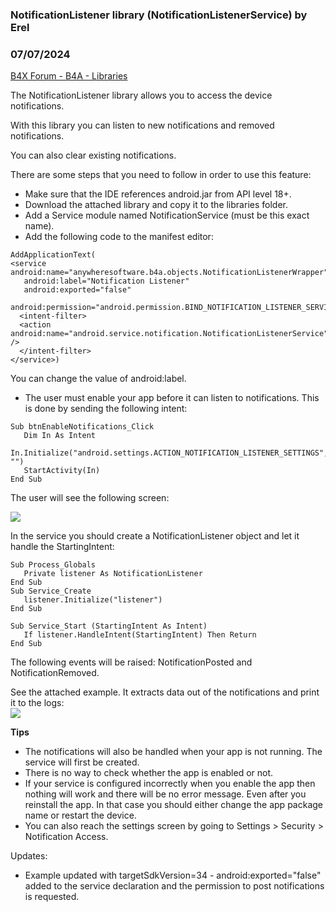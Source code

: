 ### NotificationListener library (NotificationListenerService) by Erel
### 07/07/2024
[B4X Forum - B4A - Libraries](https://www.b4x.com/android/forum/threads/35630/)

The NotificationListener library allows you to access the device notifications.  
  
With this library you can listen to new notifications and removed notifications.  
  
You can also clear existing notifications.  
  
There are some steps that you need to follow in order to use this feature:  
- Make sure that the IDE references android.jar from API level 18+.  
- Download the attached library and copy it to the libraries folder.  
- Add a Service module named NotificationService (must be this exact name).  
- Add the following code to the manifest editor:  

```B4X
AddApplicationText(  
<service android:name="anywheresoftware.b4a.objects.NotificationListenerWrapper"  
   android:label="Notification Listener"  
   android:exported="false"  
  android:permission="android.permission.BIND_NOTIFICATION_LISTENER_SERVICE">  
  <intent-filter>  
  <action android:name="android.service.notification.NotificationListenerService" />  
  </intent-filter>  
</service>)
```

  
You can change the value of android:label.  
  
- The user must enable your app before it can listen to notifications. This is done by sending the following intent:  

```B4X
Sub btnEnableNotifications_Click  
   Dim In As Intent  
   In.Initialize("android.settings.ACTION_NOTIFICATION_LISTENER_SETTINGS", "")  
   StartActivity(In)  
End Sub
```

  
  
The user will see the following screen:  
  
![](http://www.b4x.com/basic4android/images/SS-2013-12-12_13.06.15.png)  
  
In the service you should create a NotificationListener object and let it handle the StartingIntent:  

```B4X
Sub Process_Globals  
   Private listener As NotificationListener  
End Sub  
Sub Service_Create  
   listener.Initialize("listener")  
End Sub  
  
Sub Service_Start (StartingIntent As Intent)  
   If listener.HandleIntent(StartingIntent) Then Return  
End Sub
```

  
The following events will be raised: NotificationPosted and NotificationRemoved.  
  
See the attached example. It extracts data out of the notifications and print it to the logs:  
![](http://www.b4x.com/basic4android/images/SS-2013-12-12_13.08.18.png)  
  
  
**Tips**  
  
- The notifications will also be handled when your app is not running. The service will first be created.  
- There is no way to check whether the app is enabled or not.  
- If your service is configured incorrectly when you enable the app then nothing will work and there will be no error message. Even after you reinstall the app. In that case you should either change the app package name or restart the device.  
- You can also reach the settings screen by going to Settings > Security > Notification Access.  
  
Updates:  
  
- Example updated with targetSdkVersion=34 - android:exported="false" added to the service declaration and the permission to post notifications is requested.